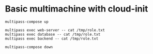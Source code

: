 # Basic multimachine with cloud-init

```shell
multipass-compose up

multipass exec web-server -- cat /tmp/role.txt
multipass exec database -- cat /tmp/role.txt
multipass exec backend -- cat /tmp/role.txt

multipass-compose down
```

